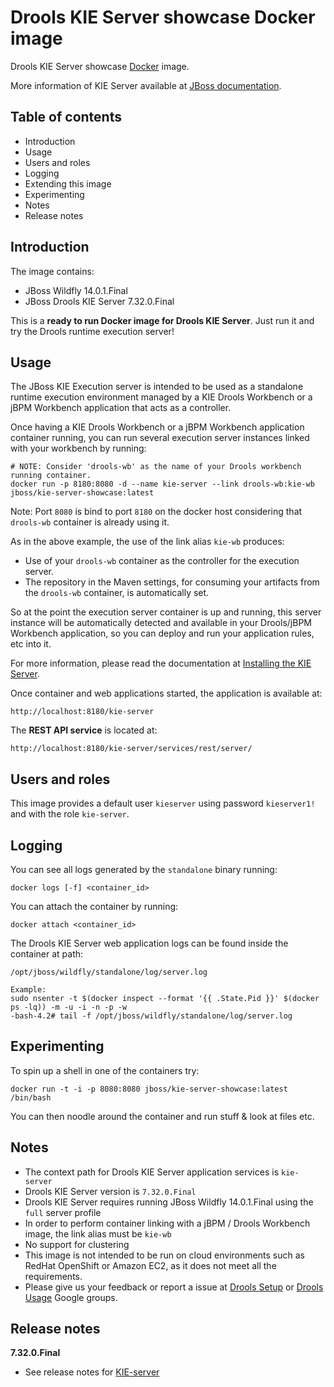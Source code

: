 Drools KIE Server showcase Docker image
=======================================

Drools KIE Server showcase [Docker](http://docker.io/) image.

More information of KIE Server available at [JBoss documentation](http://docs.jboss.org/drools/release/7.32.0.Final/drools-docs/html_single/#_ch.kie.server).

Table of contents
------------------

* Introduction
* Usage
* Users and roles
* Logging
* Extending this image
* Experimenting
* Notes
* Release notes

Introduction
------------

The image contains: 
              
* JBoss Wildfly 14.0.1.Final
* JBoss Drools KIE Server 7.32.0.Final

This is a **ready to run Docker image for Drools KIE Server**. Just run it and try the Drools runtime execution server!                   

Usage
-----

The JBoss KIE Execution server is intended to be used as a standalone runtime execution environment managed by a KIE Drools Workbench or a jBPM Workbench application that acts as a controller.             

Once having a KIE Drools Workbench or a jBPM Workbench application container running, you can run several execution server instances linked with your workbench by running:                                 
    
    # NOTE: Consider 'drools-wb' as the name of your Drools workbench running container.     
    docker run -p 8180:8080 -d --name kie-server --link drools-wb:kie-wb jboss/kie-server-showcase:latest

Note: Port `8080` is bind to port `8180` on the docker host considering that `drools-wb` container is already using it.         
 
As in the above example, the use of the link alias `kie-wb` produces:               
  
* Use of your `drools-wb` container as the controller for the execution server.                     
* The repository in the Maven settings, for consuming your artifacts from the `drools-wb` container, is automatically set.                    

So at the point the execution server container is up and running, this server instance will be automatically detected and available in your Drools/jBPM Workbench application, so you can deploy and run your application rules, etc into it.                 

For more information, please read the documentation at [Installing the KIE Server](http://docs.jboss.org/drools/release/7.32.0.Final/drools-docs/html_single/#_installing_the_kie_server).

Once container and web applications started, the application is available at:              

    http://localhost:8180/kie-server

The **REST API service** is located at:               

    http://localhost:8180/kie-server/services/rest/server/

Users and roles
----------------

This image provides a default user `kieserver` using password `kieserver1!` and with the role `kie-server`.                      

Logging
-------

You can see all logs generated by the `standalone` binary running:

    docker logs [-f] <container_id>
    
You can attach the container by running:

    docker attach <container_id>

The Drools KIE Server web application logs can be found inside the container at path:

    /opt/jboss/wildfly/standalone/log/server.log

    Example:
    sudo nsenter -t $(docker inspect --format '{{ .State.Pid }}' $(docker ps -lq)) -m -u -i -n -p -w
    -bash-4.2# tail -f /opt/jboss/wildfly/standalone/log/server.log


Experimenting
-------------

To spin up a shell in one of the containers try:

    docker run -t -i -p 8080:8080 jboss/kie-server-showcase:latest /bin/bash

You can then noodle around the container and run stuff & look at files etc.

Notes
-----

* The context path for Drools KIE Server application services is `kie-server`
* Drools KIE Server version is `7.32.0.Final`
* Drools KIE Server requires running JBoss Wildfly 14.0.1.Final using the `full` server profile
* In order to perform container linking with a jBPM / Drools Workbench image, the link alias must be `kie-wb`       
* No support for clustering                
* This image is not intended to be run on cloud environments such as RedHat OpenShift or Amazon EC2, as it does not meet all the requirements.                      
* Please give us your feedback or report a issue at [Drools Setup](https://groups.google.com/forum/#!forum/drools-setup) or [Drools Usage](https://groups.google.com/forum/#!forum/drools-usage) Google groups.              

Release notes
-------------

**7.32.0.Final**

* See release notes for [KIE-server](https://docs.jboss.org/drools/release/7.32.0.Final/drools-docs/html_single/index.html#_ch.kie.server)
